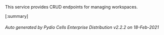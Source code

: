 






This service provides CRUD endpoints for managing workspaces.

[:summary]

###### Auto generated by Pydio Cells Enterprise Distribution v2.2.2 on 18-Feb-2021
